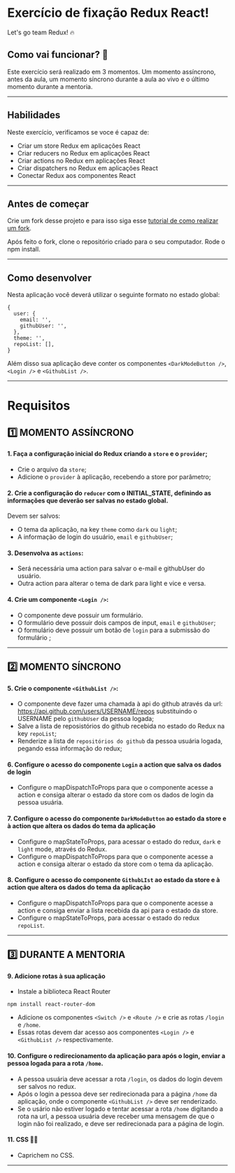 # Exercício de fixação Redux React!
Let's go team Redux! 🔥
  
## Como vai funcionar? 🚀
Este exercício será realizado em 3 momentos. Um momento assíncrono, antes da aula, um momento síncrono durante a aula ao vivo e o último momento durante a mentoria. 

---  
## Habilidades
Neste exercício, verificamos se voce é capaz de:
  * Criar um store Redux em aplicações React
  * Criar reducers no Redux em aplicações React
  * Criar actions no Redux em aplicações React
  * Criar dispatchers no Redux em aplicações React
  * Conectar Redux aos componentes React
​
---

## Antes de começar
Crie um fork desse projeto e para isso siga esse [tutorial de como realizar um fork](https://guides.github.com/activities/forking/).

Após feito o fork, clone o repositório criado para o seu computador.
Rode o npm install.

---  

## Como desenvolver
Nesta aplicação você deverá utilizar o seguinte formato no estado global:
````
{
  user: {
    email: '',
    githubUser: '',
  },
  theme: '',
  repoList: [],
}
````

Além disso sua aplicação deve conter os componentes ```<DarkModeButton />```, `<Login />` e `<GithubList />`.

---  

# Requisitos

## 1️⃣  MOMENTO ASSÍNCRONO
#### 1. Faça a configuração inicial do Redux criando a `store` e o `provider`;
  * Crie o arquivo da `store`;
  * Adicione o `provider` à aplicação, recebendo a store por parâmetro;
​
#### 2. Crie a configuração do `reducer` com o INITIAL_STATE, definindo as informações que deverão ser salvas no estado global.
  Devem ser salvos:
  * O tema da aplicação, na key `theme` como `dark` ou `light`;
  * A informação de login do usuário, `email` e `githubUser`;
​
#### 3. Desenvolva as `actions`:
  * Será necessária uma action para salvar o e-mail e githubUser do usuário.
  * Outra action para alterar o tema de dark para light e vice e versa.
​
#### 4. Crie um componente `<Login />`:
  * O componente deve possuir um formulário.
  * O formulário deve possuir dois campos de input, `email` e `githubUser`;
  * O formulário deve possuir um botão de `login` para a submissão do formulário ;
​
---  
## 2️⃣  MOMENTO SÍNCRONO
#### 5. Crie o componente `<GithubList />`:
  * O componente deve fazer uma chamada à api do github através da url: https://api.github.com/users/USERNAME/repos substituindo o USERNAME pelo `githubUser` da pessoa logada;
  * Salve a lista de reposistórios do github recebida no estado do Redux na key `repoList`; 
  * Renderize a lista de `repositórios do github` da pessoa usuária logada, pegando essa informação do redux;
  
#### 6. Configure o acesso do componente `Login` a action que salva os dados de login
  * Configure o mapDispatchToProps para que o componente acesse a action e consiga alterar o estado da store com os dados de login da pessoa usuária.
​
#### 7. Configure o acesso do componente `DarkModeButton` ao estado da store e à action que altera os dados do tema da aplicação
  * Configure o mapStateToProps, para acessar o estado do redux, `dark` e `light` mode, através do Redux.
  * Configure o mapDispatchToProps para que o componente acesse a action e consiga alterar o estado da store com o tema da aplicação.
​  
#### 8. Configure o acesso do componente `GithubLIst` ao estado da store e à action que altera os dados do tema da aplicação
  * Configure o mapDispatchToProps para que o componente acesse a action e consiga enviar a lista recebida da api para o estado da store.
  * Configure o mapStateToProps, para acessar o estado do redux `repoList`.
​  


---    
## 3️⃣  DURANTE A MENTORIA
#### 9. Adicione rotas à sua aplicação
  * Instale a biblioteca React Router
````
npm install react-router-dom
````
  * Adicione os componentes `<Switch />` e `<Route />` e crie as rotas `/login` e `/home`.
  * Essas rotas devem dar acesso aos componentes `<Login />` e `<GithubList />` respectivamente.

#### 10. Configure o redirecionamento da aplicação para após o login, enviar a pessoa logada para a rota `/home`.
  * A pessoa usuária deve acessar a rota `/login`, os dados do login devem ser salvos no redux.
  * Após o login a pessoa deve ser redirecionada para a página `/home` da aplicação, onde o componente `<GithubList />` deve ser renderizado.
  * Se o usário não estiver logado e tentar acessar a rota `/home` digitando a rota na url, a pessoa usuária deve receber uma mensagem de que o login não foi realizado, e deve ser redirecionada para a página de login.

#### 11. CSS 💅🏽
  * Caprichem no CSS.
 ---
